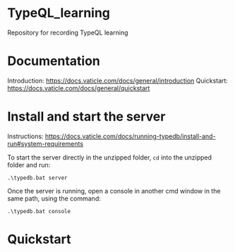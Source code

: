 # TypeQL_learning
Repository for recording TypeQL learning

# Documentation
Introduction: https://docs.vaticle.com/docs/general/introduction
Quickstart: https://docs.vaticle.com/docs/general/quickstart

# Install and start the server
Instructions: https://docs.vaticle.com/docs/running-typedb/install-and-run#system-requirements

To start the server directly in the unzipped folder, `cd` into the unzipped folder and run:
```
.\typedb.bat server
```

Once the server is running, open a console in another cmd window in the same path, using the command:
```
.\typedb.bat console
```

# Quickstart
